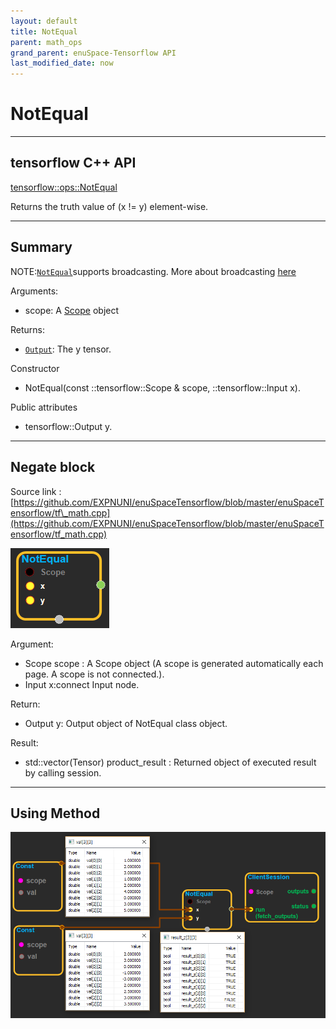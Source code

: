 ```yaml
--- 
layout: default 
title: NotEqual 
parent: math_ops 
grand_parent: enuSpace-Tensorflow API 
last_modified_date: now 
--- 
```


# NotEqual

---

## tensorflow C++ API

[tensorflow::ops::NotEqual](https://www.tensorflow.org/api_docs/cc/class/tensorflow/ops/not-equal)

Returns the truth value of \(x != y\) element-wise.

---

## Summary

NOTE:[`NotEqual`](https://www.tensorflow.org/api_docs/cc/class/tensorflow/ops/not-equal.html#classtensorflow_1_1ops_1_1_not_equal)supports broadcasting. More about broadcasting [here](http://docs.scipy.org/doc/numpy/user/basics.broadcasting.html)

Arguments:

* scope: A [Scope](https://www.tensorflow.org/api_docs/cc/class/tensorflow/scope.html#classtensorflow_1_1_scope) object

Returns:

* [`Output`](https://www.tensorflow.org/api_docs/cc/class/tensorflow/output.html#classtensorflow_1_1_output): The y tensor.

Constructor

* NotEqual\(const ::tensorflow::Scope & scope,  ::tensorflow::Input x\).

Public attributes

* tensorflow::Output y.

---

## Negate block

Source link : [https://github.com/EXPNUNI/enuSpaceTensorflow/blob/master/enuSpaceTensorflow/tf\_math.cpp](https://github.com/EXPNUNI/enuSpaceTensorflow/blob/master/enuSpaceTensorflow/tf_math.cpp)

![](../assets/math_NotEqual_Symbol.png)

Argument:

* Scope scope : A Scope object \(A scope is generated automatically each page. A scope is not connected.\).
* Input x:connect  Input node.

Return:

* Output y: Output object of NotEqual class object.

Result:

* std::vector\(Tensor\) product\_result : Returned object of executed result by calling session.

---

## Using Method

![](../assets/math_NotEqual_Method.png)

